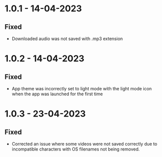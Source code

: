 # 1.0.1 - 14-04-2023

## Fixed

- Downloaded audio was not saved with .mp3 extension

# 1.0.2 - 14-04-2023

## Fixed

- App theme was incorrectly set to light mode with the light mode icon when the app was launched for the first time

# 1.0.3 - 23-04-2023

## Fixed

- Corrected an issue where some videos were not saved correctly due to incompatible characters with OS filenames not being removed.
